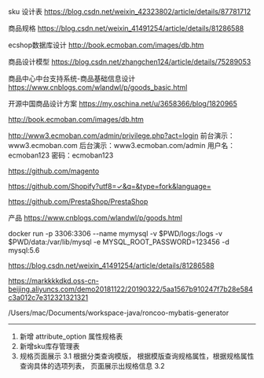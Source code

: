 sku 设计表
https://blog.csdn.net/weixin_42323802/article/details/87781712

商品规格
https://blog.csdn.net/weixin_41491254/article/details/81286588

ecshop数据库设计
http://book.ecmoban.com/images/db.htm

商品设计模型
https://blog.csdn.net/zhangchen124/article/details/75289053

商品中心中台支持系统-商品基础信息设计
https://www.cnblogs.com/wlandwl/p/goods_basic.html

开源中国商品设计方案
https://my.oschina.net/u/3658366/blog/1820965

http://book.ecmoban.com/images/db.htm

http://www3.ecmoban.com/admin/privilege.php?act=login
前台演示：www3.ecmoban.com
后台演示：www3.ecmoban.com/admin
用户名：ecmoban123
密码：ecmoban123


https://github.com/magento

https://github.com/Shopify?utf8=✓&q=&type=fork&language=


https://github.com/PrestaShop/PrestaShop

产品
https://www.cnblogs.com/wlandwl/p/goods.html


docker run -p 3306:3306 --name mymysql  -v $PWD/logs:/logs -v $PWD/data:/var/lib/mysql -e MYSQL_ROOT_PASSWORD=123456 -d mysql:5.6


https://blog.csdn.net/weixin_41491254/article/details/81286588

https://markkkkdkd.oss-cn-beijing.aliyuncs.com/demo20181122/20190322/5aa1567b910247f7b28e584c3a012c7e312321321321

/Users/mac/Documents/workspace-java/roncoo-mybatis-generator


-----------------------------------------------
1. 新增 attribute_option 属性规格表
2. 新增sku库存管理表
3. 规格页面展示
   3.1  根据分类查询模版， 根据模版查询规格属性，根据规格属性查询具体的选项列表， 页面展示出规格信息
   3.2  





